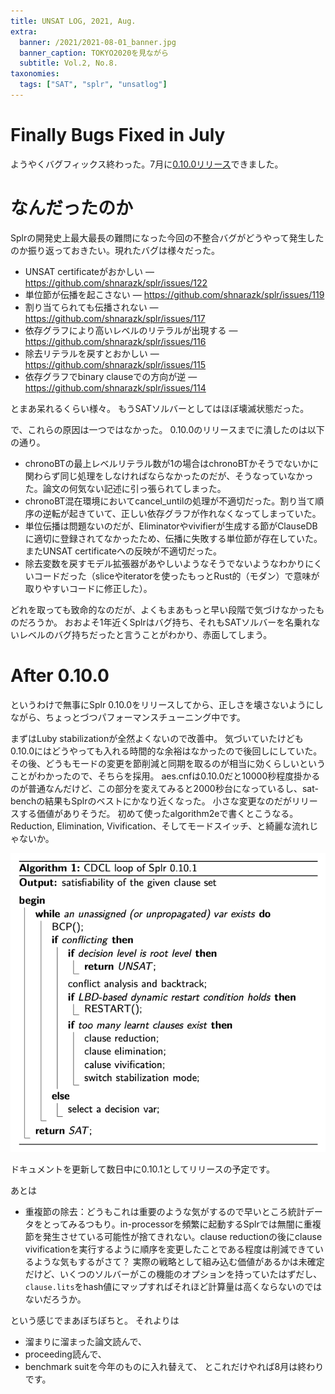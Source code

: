 ```yaml
---
title: UNSAT LOG, 2021, Aug.
extra:
  banner: /2021/2021-08-01_banner.jpg
  banner_caption: TOKYO2020を見ながら
  subtitle: Vol.2, No.8.
taxonomies:
  tags: ["SAT", "splr", "unsatlog"]
---
```

# Finally Bugs Fixed in July
ようやくバグフィックス終わった。7月に[0.10.0リリース](https://github.com/shnarazk/splr/releases/tag/Splr-0.10.0)できました。

# なんだったのか
Splrの開発史上最大最長の難問になった今回の不整合バグがどうやって発生したのか振り返っておきたい。現れたバグは様々だった。

- UNSAT certificateがおかしい — https://github.com/shnarazk/splr/issues/122
- 単位節が伝播を起こさない — https://github.com/shnarazk/splr/issues/119
- 割り当てられても伝播されない — https://github.com/shnarazk/splr/issues/117
- 依存グラフにより高いレベルのリテラルが出現する — https://github.com/shnarazk/splr/issues/116
- 除去リテラルを戻すとおかしい — https://github.com/shnarazk/splr/issues/115
- 依存グラフでbinary clauseでの方向が逆 — https://github.com/shnarazk/splr/issues/114

とまあ呆れるくらい様々。
もうSATソルバーとしてはほぼ壊滅状態だった。

で、これらの原因は一つではなかった。
0.10.0のリリースまでに潰したのは以下の通り。

- chronoBTの最上レベルリテラル数が1の場合はchronoBTかそうでないかに関わらず同じ処理をしなければならなかったのだが、そうなっていなかった。論文の何気ない記述に引っ張られてしまった。
- chronoBT混在環境においてcancel_untilの処理が不適切だった。割り当て順序の逆転が起きていて、正しい依存グラフが作れなくなってしまっていた。
- 単位伝播は問題ないのだが、Eliminatorやvivifierが生成する節がClauseDBに適切に登録されてなかったため、伝播に失敗する単位節が存在していた。またUNSAT certificateへの反映が不適切だった。
- 除去変数を戻すモデル拡張器があやしいようなそうでないようなわかりにくいコードだった（sliceやiteratorを使ったもっとRust的（モダン）で意味が取りやすいコードに修正した）。

どれを取っても致命的なのだが、よくもまあもっと早い段階で気づけなかったものだろうか。
おおよそ1年近くSplrはバグ持ち、それもSATソルバーを名乗れないレベルのバグ持ちだったと言うことがわかり、赤面してしまう。

# After 0.10.0

というわけで無事にSplr 0.10.0をリリースしてから、正しさを壊さないようにしながら、ちょっとづつパフォーマンスチューニング中です。

まずはLuby stabilizationが全然よくないので改善中。
気づいていたけども0.10.0にはどうやっても入れる時間的な余裕はなかったので後回しにしていた。
その後、どうもモードの変更を節削減と同期を取るのが相当に効くらしいということがわかったので、そちらを採用。
aes.cnfは0.10.0だと10000秒程度掛かるのが普通なんだけど、この部分を変えてみると2000秒台になっているし、sat-benchの結果もSplrのベストにかなり近くなった。
小さな変更なのだがリリースする価値がありそうだ。
初めて使ったalgorithm2eで書くとこうなる。
Reduction, Elimination, Vivification、そしてモードスイッチ、と綺麗な流れじゃないか。

![](/2021/2021-08-01_LubyStabilization.png)

ドキュメントを更新して数日中に0.10.1としてリリースの予定です。

あとは
- 重複節の除去：どうもこれは重要のような気がするので早いところ統計データをとってみるつもり。in-processorを頻繁に起動するSplrでは無闇に重複節を発生させている可能性が捨てきれない。clause reductionの後にclause vivificationを実行するように順序を変更したことである程度は削減できているような気もするがさて？ 実際の戦略として組み込む価値があるかは未確定だけど、いくつのソルバーがこの機能のオプションを持っていたはずだし、`clause.lits`をhash値にマップすればそれほど計算量は高くならないのではないだろうか。

という感じでまあぼちぼちと。
それよりは
- 溜まりに溜まった論文読んで、
- proceeding読んで、
- benchmark suitを今年のものに入れ替えて、
とこれだけやれば8月は終わりです。
